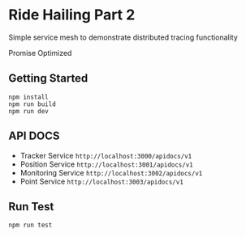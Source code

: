 # Ride Hailing Part 2

Simple service mesh to demonstrate distributed tracing functionality

Promise Optimized
## Getting Started
```
npm install
npm run build
npm run dev
```

## API DOCS
- Tracker Service ` http://localhost:3000/apidocs/v1 `
- Position Service ` http://localhost:3001/apidocs/v1 `
- Monitoring Service ` http://localhost:3002/apidocs/v1 `
- Point Service ` http://localhost:3003/apidocs/v1 `

## Run Test
```
npm run test
```